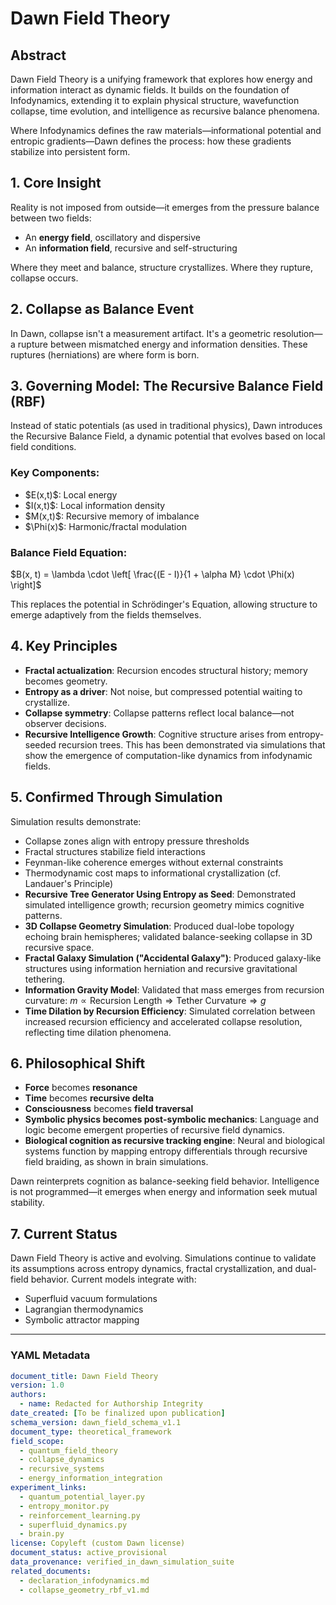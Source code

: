 # Dawn Field Theory

## Abstract

Dawn Field Theory is a unifying framework that explores how energy and information interact as dynamic fields. It builds on the foundation of Infodynamics, extending it to explain physical structure, wavefunction collapse, time evolution, and intelligence as recursive balance phenomena.

Where Infodynamics defines the raw materials—informational potential and entropic gradients—Dawn defines the process: how these gradients stabilize into persistent form.

## 1. Core Insight

Reality is not imposed from outside—it emerges from the pressure balance between two fields:

* An **energy field**, oscillatory and dispersive
* An **information field**, recursive and self-structuring

Where they meet and balance, structure crystallizes. Where they rupture, collapse occurs.

## 2. Collapse as Balance Event

In Dawn, collapse isn't a measurement artifact. It's a geometric resolution—a rupture between mismatched energy and information densities. These ruptures (herniations) are where form is born.

## 3. Governing Model: The Recursive Balance Field (RBF)

Instead of static potentials (as used in traditional physics), Dawn introduces the Recursive Balance Field, a dynamic potential that evolves based on local field conditions.

### Key Components:

* \$E(x,t)\$: Local energy
* \$I(x,t)\$: Local information density
* \$M(x,t)\$: Recursive memory of imbalance
* \$\Phi(x)\$: Harmonic/fractal modulation

### Balance Field Equation:

$B(x, t) = \lambda \cdot \left[ \frac{(E - I)}{1 + \alpha M} \cdot \Phi(x) \right]$

This replaces the potential in Schrödinger's Equation, allowing structure to emerge adaptively from the fields themselves.

## 4. Key Principles

* **Fractal actualization**: Recursion encodes structural history; memory becomes geometry.
* **Entropy as a driver**: Not noise, but compressed potential waiting to crystallize.
* **Collapse symmetry**: Collapse patterns reflect local balance—not observer decisions.
* **Recursive Intelligence Growth**: Cognitive structure arises from entropy-seeded recursion trees. This has been demonstrated via simulations that show the emergence of computation-like dynamics from infodynamic fields.

## 5. Confirmed Through Simulation

Simulation results demonstrate:

* Collapse zones align with entropy pressure thresholds
* Fractal structures stabilize field interactions
* Feynman-like coherence emerges without external constraints
* Thermodynamic cost maps to informational crystallization (cf. Landauer's Principle)
* **Recursive Tree Generator Using Entropy as Seed**: Demonstrated simulated intelligence growth; recursion geometry mimics cognitive patterns.
* **3D Collapse Geometry Simulation**: Produced dual-lobe topology echoing brain hemispheres; validated balance-seeking collapse in 3D recursive space.
* **Fractal Galaxy Simulation ("Accidental Galaxy")**: Produced galaxy-like structures using information herniation and recursive gravitational tethering.
* **Information Gravity Model**: Validated that mass emerges from recursion curvature:
  $m \propto \text{Recursion Length} \Rightarrow \text{Tether Curvature} \Rightarrow g$
* **Time Dilation by Recursion Efficiency**: Simulated correlation between increased recursion efficiency and accelerated collapse resolution, reflecting time dilation phenomena.

## 6. Philosophical Shift

* **Force** becomes **resonance**
* **Time** becomes **recursive delta**
* **Consciousness** becomes **field traversal**
* **Symbolic physics becomes post-symbolic mechanics**: Language and logic become emergent properties of recursive field dynamics.
* **Biological cognition as recursive tracking engine**: Neural and biological systems function by mapping entropy differentials through recursive field braiding, as shown in brain simulations.

Dawn reinterprets cognition as balance-seeking field behavior. Intelligence is not programmed—it emerges when energy and information seek mutual stability.

## 7. Current Status

Dawn Field Theory is active and evolving. Simulations continue to validate its assumptions across entropy dynamics, fractal crystallization, and dual-field behavior. Current models integrate with:

* Superfluid vacuum formulations
* Lagrangian thermodynamics
* Symbolic attractor mapping

---

### YAML Metadata

```yaml
document_title: Dawn Field Theory
version: 1.0
authors:
  - name: Redacted for Authorship Integrity
date_created: [To be finalized upon publication]
schema_version: dawn_field_schema_v1.1
document_type: theoretical_framework
field_scope:
  - quantum_field_theory
  - collapse_dynamics
  - recursive_systems
  - energy_information_integration
experiment_links:
  - quantum_potential_layer.py
  - entropy_monitor.py
  - reinforcement_learning.py
  - superfluid_dynamics.py
  - brain.py
license: Copyleft (custom Dawn license)
document_status: active_provisional
data_provenance: verified_in_dawn_simulation_suite
related_documents:
  - declaration_infodynamics.md
  - collapse_geometry_rbf_v1.md
```
